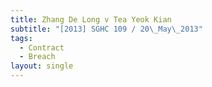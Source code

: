 ```yaml
---
title: Zhang De Long v Tea Yeok Kian
subtitle: "[2013] SGHC 109 / 20\_May\_2013"
tags:
  - Contract
  - Breach
layout: single
---
```


